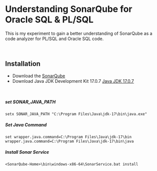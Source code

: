 # Understanding SonarQube for Oracle SQL & PL/SQL
This is my experiment to gain a better understanding of SonarQube as a code analyzer for PL/SQL and Oracle SQL code.

<br>

## Installation
- Download the <a href="https://www.sonarsource.com/products/sonarqube/downloads">SonarQube</a>
- Download Java JDK Development Kit 17.0.7 <a href="https://www.oracle.com/java/technologies/downloads/#java17">Java JDK 17.0.7</a>

<br>

##### set SONAR_JAVA_PATH 
```shell
setx SONAR_JAVA_PATH "C:\Program Files\Java\jdk-17\bin\java.exe"
```

##### Set Java Command 
```shell
set wrapper.java.command=C:\Program Files\Java\jdk-17\bin wrapper.java.command=C:\Program Files\Java\jdk-17\bin\java
```

##### Install Sonar Service
```shell
<SonarQube-Home>\bin\windows-x86-64\SonarService.bat install
```
